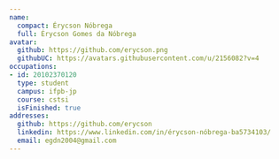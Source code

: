 ```yaml
---
name:
  compact: Érycson Nóbrega
  full: Érycson Gomes da Nóbrega
avatar:
  github: https://github.com/erycson.png
  githubUC: https://avatars.githubusercontent.com/u/2156082?v=4
occupations:
- id: 20102370120
  type: student
  campus: ifpb-jp
  course: cstsi
  isFinished: true
addresses:
  github: https://github.com/erycson
  linkedin: https://www.linkedin.com/in/érycson-nóbrega-ba5734103/
  email: egdn2004@gmail.com
---
```

